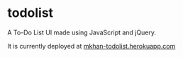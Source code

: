 # todolist
A To-Do List UI made using JavaScript and jQuery.

It is currently deployed at [mkhan-todolist.herokuapp.com](https://mkhan-todolist.herokuapp.com)
